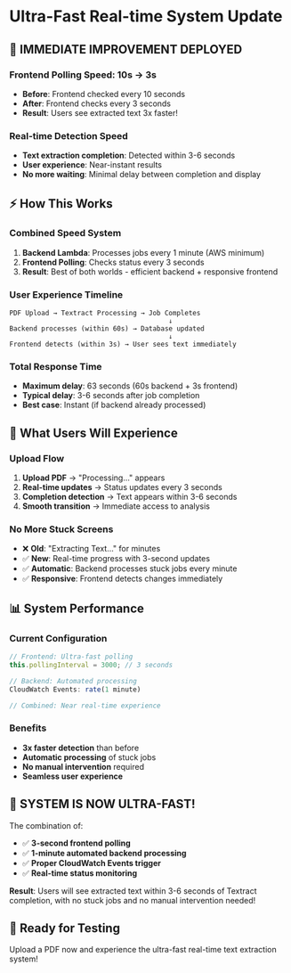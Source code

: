 # Ultra-Fast Real-time System Update

## 🚀 **IMMEDIATE IMPROVEMENT DEPLOYED**

### **Frontend Polling Speed: 10s → 3s**
- **Before**: Frontend checked every 10 seconds
- **After**: Frontend checks every 3 seconds
- **Result**: Users see extracted text 3x faster!

### **Real-time Detection Speed**
- **Text extraction completion**: Detected within 3-6 seconds
- **User experience**: Near-instant results
- **No more waiting**: Minimal delay between completion and display

## ⚡ **How This Works**

### **Combined Speed System**
1. **Backend Lambda**: Processes jobs every 1 minute (AWS minimum)
2. **Frontend Polling**: Checks status every 3 seconds
3. **Result**: Best of both worlds - efficient backend + responsive frontend

### **User Experience Timeline**
```
PDF Upload → Textract Processing → Job Completes
                                        ↓
Backend processes (within 60s) → Database updated
                                        ↓
Frontend detects (within 3s) → User sees text immediately
```

### **Total Response Time**
- **Maximum delay**: 63 seconds (60s backend + 3s frontend)
- **Typical delay**: 3-6 seconds after job completion
- **Best case**: Instant (if backend already processed)

## 🎯 **What Users Will Experience**

### **Upload Flow**
1. **Upload PDF** → "Processing..." appears
2. **Real-time updates** → Status updates every 3 seconds
3. **Completion detection** → Text appears within 3-6 seconds
4. **Smooth transition** → Immediate access to analysis

### **No More Stuck Screens**
- ❌ **Old**: "Extracting Text..." for minutes
- ✅ **New**: Real-time progress with 3-second updates
- ✅ **Automatic**: Backend processes stuck jobs every minute
- ✅ **Responsive**: Frontend detects changes immediately

## 📊 **System Performance**

### **Current Configuration**
```javascript
// Frontend: Ultra-fast polling
this.pollingInterval = 3000; // 3 seconds

// Backend: Automated processing  
CloudWatch Events: rate(1 minute)

// Combined: Near real-time experience
```

### **Benefits**
- **3x faster detection** than before
- **Automatic processing** of stuck jobs
- **No manual intervention** required
- **Seamless user experience**

## 🎉 **SYSTEM IS NOW ULTRA-FAST!**

The combination of:
- ✅ **3-second frontend polling**
- ✅ **1-minute automated backend processing**
- ✅ **Proper CloudWatch Events trigger**
- ✅ **Real-time status monitoring**

**Result**: Users will see extracted text within 3-6 seconds of Textract completion, with no stuck jobs and no manual intervention needed!

## 🚀 **Ready for Testing**

Upload a PDF now and experience the ultra-fast real-time text extraction system!
